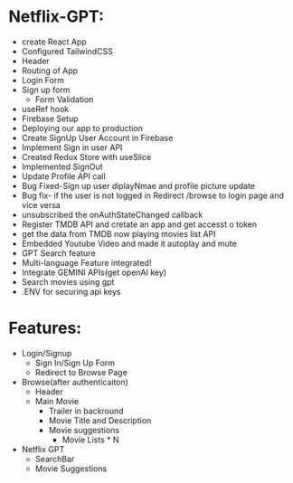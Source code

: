 # Netflix-GPT:

- create React App
- Configured TailwindCSS
- Header
- Routing of App
- Login Form
- Sign up form
    - Form Validation
- useRef hook
- Firebase Setup
- Deploying our app to production
- Create SignUp User Account in Firebase
- Implement Sign in user API
- Created Redux Store with useSlice
- Implemented SignOut
- Update Profile API call
- Bug Fixed-Sign up user diplayNmae and profile picture update
- Bug fix- if the user is not logged in Redirect /browse to login page and vice versa
- unsubscribed the onAuthStateChanged callback
- Register TMDB API and cretate an app and get accesst o token
- get the data from TMDB now playing movies list API
- Embedded Youtube Video and made it autoplay and mute
- GPT Search feature
- Multi-language Feature integrated!
- Integrate GEMINI APIs(get openAI key)
- Search movies using gpt
- .ENV for securing api keys


# Features:
- Login/Signup 
    - Sign In/Sign Up Form
    - Redirect to Browse Page
- Browse(after authenticaiton)
    - Header
    - Main Movie
        - Trailer in backround
        - Movie Title and Description
        - Movie suggestions
            - Movie Lists * N
- Netflix GPT
    - SearchBar
    - Movie Suggestions
